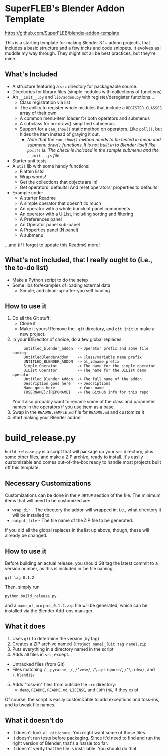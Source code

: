 # SuperFLEB's Blender Addon Template

https://github.com/SuperFLEB/blender-addon-template

This is a starting template for making Blender 3.1+ addon projects, that includes a basic structure and a few
tricks and code snippets. It evolves as I muddle my way through. They might not all be best practices, but they're mine. 

## What's Included

* A structure featuring a `src` directory for packageable source.
* Directories for library files (simple modules with collections of functions)
* An `__init__.py` and `lib/addon.py` with register/deregister functions...
  * Class registration via list
  * The ability to register whole modules that include a `REGISTER_CLASSES` array of their own
  * A common menu-item loader for both operators and submenus
  * A subclass for no-draw() simplified submenus
  * Support for a `can_show()` static method on operators. Like `poll()`, but hides the item instead of graying it out.
    * _Note that the `can_show()` method needs to be tested in menu and submenu `draw()` functions. It is not built in to Blender itself like `poll()` is. The check is included in the sample submenu and the `__init__.js` file._ 
* Starter unit tests
* A `util` lib with some handy functions:
  * Flatten lists!
  * Wrap words!
  * Get the collections that objects are in!
  * Get operators' defaults! And reset operators' properties to defaults!
* Example code:
  * A starter Readme
  * A simple operator that doesn't do much
  * An operator with a whole bunch of panel components
  * An operator with a UIList, including sorting and filtering
  * A Preferences panel
  * An Operator panel sub-panel
  * A Properties panel (N panel)
  * A submenu

...and (if I forgot to update this Readme) more!

## What's not included, that I really ought to (i.e., the to-do list)

* Make a Python script to do the setup
* Some libs for/examples of loading external data
  * Simple, and clean-up-after-yourself loading

## How to use it

1. Do all the Git stuff:
   * Clone it
   * Make it yours! Remove the `.git` directory, and `git init` to make a new project.
2. In your IDE/editor of choice, do a few global replaces:
   ```
        untitled_blender_addon  -> Operator prefix and some file naming
        UntitledBlenderAddon    -> Class/variable name prefix
        UNTITLED_BLENDER_ADDON  -> bl_idname prefix
        Simple Operator         -> The name for the simple operator
        UIList Operator         -> The name for the UIList demo operator
        Untitled Blender Addon  -> The full name of the addon
        Description goes here   -> Descriptions
        Name goes here          -> Your name
        {USERNAME}/{REPONAME}   -> The GitHub info for this repo
   ```
   You'll also probably want to rename some of the class and parameter names in the operators if you use them as a base.
3. Swap in the `README.SAMPLE.md` file for `README.md` and customize it
4. Start making your Blender addon!

# build_release.py

`build_release.py` is a script that will package up your `src` directory, plus some other files, and make a ZIP archive,
ready to install. It's easily customizable and comes out-of-the-box ready to handle most projects built off this template.

## Necessary Customizations

Customizations can be done in the `# SETUP` section of the file. The minimum items that will need to be customized are:

* `wrap_dir` - The directory the addon will wrapped in, i.e., what directory it will be installed to.
* `output_file` - The file name of the ZIP file to be generated.

If you did all the global replaces in the list up above, though, these will already be changed.

## How to use it

Before building an actual release, you should Git tag the latest commit to a version number, as this is included in the
file naming.

```shell
git tag 0.1.2
```

Then, simply run

```shell
python build_release.py
```

and a `name_of_project_0.1.2.zip` file will be generated, which can be installed via the Blender Add-ons manager.

## What it does

1. Uses `git` to determine the version (by tag)
2. Creates a ZIP archive named `{Project name}_{Git tag name}.zip`
3. Puts everything in a directory named in the script
4. Adds all files in `src`, except...
  * Untracked files (from Git)
  * Files matching `/__pycache__/`, `/^venv/`, `/\.gitignore/`, `/^\.idea/`, and `/.blend1$/`
5. Adds "toss-in" files from outside the `src` directory:
    * `demo`, `README`, `README.md`, `LICENSE`, and `COPYING`, if they exist

Of course, the script is easily customizable to add exceptions and toss-ins, and to tweak file names.

## What it doesn't do

* It doesn't look at `.gitignore`. You might want some of those files.
* It doesn't run tests before packaging. Since it'd need to find and run the right version of Blender, 
  that's a hassle too far.
* It doesn't verify that the file is installable. You should do that.